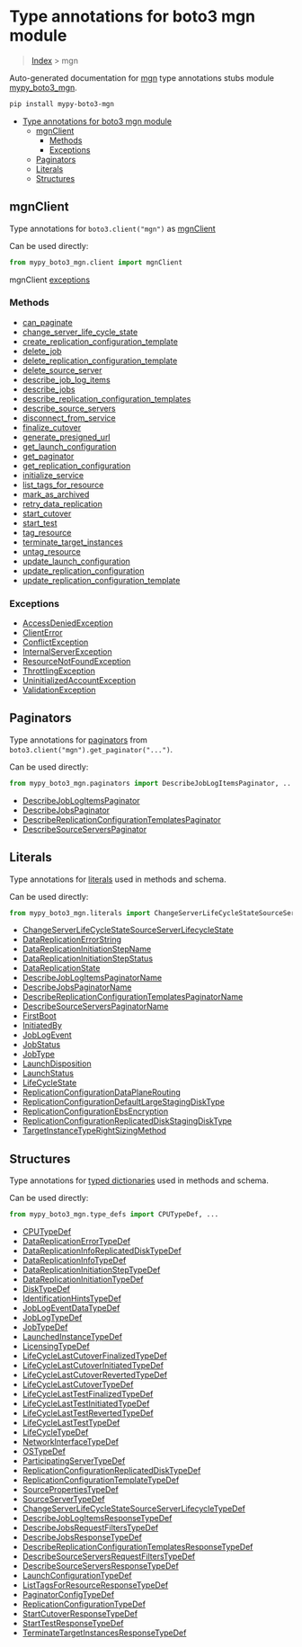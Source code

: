 # Type annotations for boto3 mgn module

> [Index](../index.md) > mgn

Auto-generated documentation for [mgn](https://boto3.amazonaws.com/v1/documentation/api/latest/reference/services/mgn.html#mgn)
type annotations stubs module [mypy_boto3_mgn](https://pypi.org/project/mypy-boto3-mgn/).

```bash
pip install mypy-boto3-mgn
```

- [Type annotations for boto3 mgn module](#type-annotations-for-boto3-mgn-module)
  - [mgnClient](#mgnclient)
    - [Methods](#methods)
    - [Exceptions](#exceptions)
  - [Paginators](#paginators)
  - [Literals](#literals)
  - [Structures](#structures)

## mgnClient

Type annotations for  `boto3.client("mgn")` as [mgnClient](./client.md)

Can be used directly:

```python
from mypy_boto3_mgn.client import mgnClient
```


mgnClient [exceptions](./client.md#exceptions)



### Methods
- [can_paginate](./client.md#can-paginate)
- [change_server_life_cycle_state](./client.md#change-server-life-cycle-state)
- [create_replication_configuration_template](./client.md#create-replication-configuration-template)
- [delete_job](./client.md#delete-job)
- [delete_replication_configuration_template](./client.md#delete-replication-configuration-template)
- [delete_source_server](./client.md#delete-source-server)
- [describe_job_log_items](./client.md#describe-job-log-items)
- [describe_jobs](./client.md#describe-jobs)
- [describe_replication_configuration_templates](./client.md#describe-replication-configuration-templates)
- [describe_source_servers](./client.md#describe-source-servers)
- [disconnect_from_service](./client.md#disconnect-from-service)
- [finalize_cutover](./client.md#finalize-cutover)
- [generate_presigned_url](./client.md#generate-presigned-url)
- [get_launch_configuration](./client.md#get-launch-configuration)
- [get_paginator](./client.md#get-paginator)
- [get_replication_configuration](./client.md#get-replication-configuration)
- [initialize_service](./client.md#initialize-service)
- [list_tags_for_resource](./client.md#list-tags-for-resource)
- [mark_as_archived](./client.md#mark-as-archived)
- [retry_data_replication](./client.md#retry-data-replication)
- [start_cutover](./client.md#start-cutover)
- [start_test](./client.md#start-test)
- [tag_resource](./client.md#tag-resource)
- [terminate_target_instances](./client.md#terminate-target-instances)
- [untag_resource](./client.md#untag-resource)
- [update_launch_configuration](./client.md#update-launch-configuration)
- [update_replication_configuration](./client.md#update-replication-configuration)
- [update_replication_configuration_template](./client.md#update-replication-configuration-template)




### Exceptions
- [AccessDeniedException](./client.md#accessdeniedexception)
- [ClientError](./client.md#clienterror)
- [ConflictException](./client.md#conflictexception)
- [InternalServerException](./client.md#internalserverexception)
- [ResourceNotFoundException](./client.md#resourcenotfoundexception)
- [ThrottlingException](./client.md#throttlingexception)
- [UninitializedAccountException](./client.md#uninitializedaccountexception)
- [ValidationException](./client.md#validationexception)






## Paginators

Type annotations for [paginators](./paginators.md) from `boto3.client("mgn").get_paginator("...")`.

Can be used directly:

```python
from mypy_boto3_mgn.paginators import DescribeJobLogItemsPaginator, ...
```

- [DescribeJobLogItemsPaginator](./paginators.md#describejoblogitemspaginator)
- [DescribeJobsPaginator](./paginators.md#describejobspaginator)
- [DescribeReplicationConfigurationTemplatesPaginator](./paginators.md#describereplicationconfigurationtemplatespaginator)
- [DescribeSourceServersPaginator](./paginators.md#describesourceserverspaginator)






## Literals

Type annotations for [literals](./literals.md) used in methods and schema.

Can be used directly:

```python
from mypy_boto3_mgn.literals import ChangeServerLifeCycleStateSourceServerLifecycleState, ...
```

- [ChangeServerLifeCycleStateSourceServerLifecycleState](./literals.md#changeserverlifecyclestatesourceserverlifecyclestate)
- [DataReplicationErrorString](./literals.md#datareplicationerrorstring)
- [DataReplicationInitiationStepName](./literals.md#datareplicationinitiationstepname)
- [DataReplicationInitiationStepStatus](./literals.md#datareplicationinitiationstepstatus)
- [DataReplicationState](./literals.md#datareplicationstate)
- [DescribeJobLogItemsPaginatorName](./literals.md#describejoblogitemspaginatorname)
- [DescribeJobsPaginatorName](./literals.md#describejobspaginatorname)
- [DescribeReplicationConfigurationTemplatesPaginatorName](./literals.md#describereplicationconfigurationtemplatespaginatorname)
- [DescribeSourceServersPaginatorName](./literals.md#describesourceserverspaginatorname)
- [FirstBoot](./literals.md#firstboot)
- [InitiatedBy](./literals.md#initiatedby)
- [JobLogEvent](./literals.md#joblogevent)
- [JobStatus](./literals.md#jobstatus)
- [JobType](./literals.md#jobtype)
- [LaunchDisposition](./literals.md#launchdisposition)
- [LaunchStatus](./literals.md#launchstatus)
- [LifeCycleState](./literals.md#lifecyclestate)
- [ReplicationConfigurationDataPlaneRouting](./literals.md#replicationconfigurationdataplanerouting)
- [ReplicationConfigurationDefaultLargeStagingDiskType](./literals.md#replicationconfigurationdefaultlargestagingdisktype)
- [ReplicationConfigurationEbsEncryption](./literals.md#replicationconfigurationebsencryption)
- [ReplicationConfigurationReplicatedDiskStagingDiskType](./literals.md#replicationconfigurationreplicateddiskstagingdisktype)
- [TargetInstanceTypeRightSizingMethod](./literals.md#targetinstancetyperightsizingmethod)




## Structures


Type annotations for [typed dictionaries](./type_defs.md) used in methods and schema.

Can be used directly:

```python
from mypy_boto3_mgn.type_defs import CPUTypeDef, ...
```

- [CPUTypeDef](./type_defs.md#cputypedef)
- [DataReplicationErrorTypeDef](./type_defs.md#datareplicationerrortypedef)
- [DataReplicationInfoReplicatedDiskTypeDef](./type_defs.md#datareplicationinforeplicateddisktypedef)
- [DataReplicationInfoTypeDef](./type_defs.md#datareplicationinfotypedef)
- [DataReplicationInitiationStepTypeDef](./type_defs.md#datareplicationinitiationsteptypedef)
- [DataReplicationInitiationTypeDef](./type_defs.md#datareplicationinitiationtypedef)
- [DiskTypeDef](./type_defs.md#disktypedef)
- [IdentificationHintsTypeDef](./type_defs.md#identificationhintstypedef)
- [JobLogEventDataTypeDef](./type_defs.md#joblogeventdatatypedef)
- [JobLogTypeDef](./type_defs.md#joblogtypedef)
- [JobTypeDef](./type_defs.md#jobtypedef)
- [LaunchedInstanceTypeDef](./type_defs.md#launchedinstancetypedef)
- [LicensingTypeDef](./type_defs.md#licensingtypedef)
- [LifeCycleLastCutoverFinalizedTypeDef](./type_defs.md#lifecyclelastcutoverfinalizedtypedef)
- [LifeCycleLastCutoverInitiatedTypeDef](./type_defs.md#lifecyclelastcutoverinitiatedtypedef)
- [LifeCycleLastCutoverRevertedTypeDef](./type_defs.md#lifecyclelastcutoverrevertedtypedef)
- [LifeCycleLastCutoverTypeDef](./type_defs.md#lifecyclelastcutovertypedef)
- [LifeCycleLastTestFinalizedTypeDef](./type_defs.md#lifecyclelasttestfinalizedtypedef)
- [LifeCycleLastTestInitiatedTypeDef](./type_defs.md#lifecyclelasttestinitiatedtypedef)
- [LifeCycleLastTestRevertedTypeDef](./type_defs.md#lifecyclelasttestrevertedtypedef)
- [LifeCycleLastTestTypeDef](./type_defs.md#lifecyclelasttesttypedef)
- [LifeCycleTypeDef](./type_defs.md#lifecycletypedef)
- [NetworkInterfaceTypeDef](./type_defs.md#networkinterfacetypedef)
- [OSTypeDef](./type_defs.md#ostypedef)
- [ParticipatingServerTypeDef](./type_defs.md#participatingservertypedef)
- [ReplicationConfigurationReplicatedDiskTypeDef](./type_defs.md#replicationconfigurationreplicateddisktypedef)
- [ReplicationConfigurationTemplateTypeDef](./type_defs.md#replicationconfigurationtemplatetypedef)
- [SourcePropertiesTypeDef](./type_defs.md#sourcepropertiestypedef)
- [SourceServerTypeDef](./type_defs.md#sourceservertypedef)
- [ChangeServerLifeCycleStateSourceServerLifecycleTypeDef](./type_defs.md#changeserverlifecyclestatesourceserverlifecycletypedef)
- [DescribeJobLogItemsResponseTypeDef](./type_defs.md#describejoblogitemsresponsetypedef)
- [DescribeJobsRequestFiltersTypeDef](./type_defs.md#describejobsrequestfilterstypedef)
- [DescribeJobsResponseTypeDef](./type_defs.md#describejobsresponsetypedef)
- [DescribeReplicationConfigurationTemplatesResponseTypeDef](./type_defs.md#describereplicationconfigurationtemplatesresponsetypedef)
- [DescribeSourceServersRequestFiltersTypeDef](./type_defs.md#describesourceserversrequestfilterstypedef)
- [DescribeSourceServersResponseTypeDef](./type_defs.md#describesourceserversresponsetypedef)
- [LaunchConfigurationTypeDef](./type_defs.md#launchconfigurationtypedef)
- [ListTagsForResourceResponseTypeDef](./type_defs.md#listtagsforresourceresponsetypedef)
- [PaginatorConfigTypeDef](./type_defs.md#paginatorconfigtypedef)
- [ReplicationConfigurationTypeDef](./type_defs.md#replicationconfigurationtypedef)
- [StartCutoverResponseTypeDef](./type_defs.md#startcutoverresponsetypedef)
- [StartTestResponseTypeDef](./type_defs.md#starttestresponsetypedef)
- [TerminateTargetInstancesResponseTypeDef](./type_defs.md#terminatetargetinstancesresponsetypedef)
